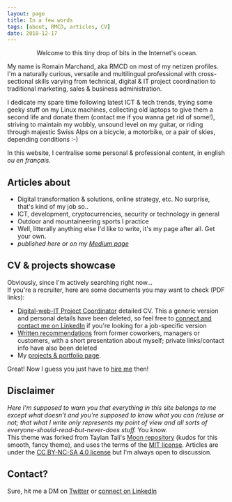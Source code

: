 ```yaml
---
layout: page
title: In a few words
tags: [about, RMCD, articles, CV]
date: 2018-12-17
---
```


<center>Welcome to this tiny drop of bits in the Internet's ocean.</center>

My name is Romain Marchand, aka RMCD on most of my netizen profiles.
I'm a naturally curious, versatile and multilingual professional with cross-sectional skills varying from technical, digital & IT project coordination to traditional marketing, sales & business administration.  

I dedicate my spare time following latest ICT & tech trends, trying some geeky stuff on my Linux machines, collecting old laptops to give them a second life and donate them (contact me if you wanna get rid of some!), striving to maintain my wobbly, unsound level on my guitar, or riding through majestic Swiss Alps on a bicycle, a motorbike, or a pair of skies, depending conditions :-)  

In this website, I centralise some personal & professional content, in english _ou en français._

## Articles about
* Digital transformation & solutions, online strategy, etc. No surprise, that's kind of my job so..
* ICT, development, cryptocurrencies, security or technology in general
* Outdoor and mountaineering sports I practice
* Well, litterally anything else I'd like to write, it's my page after all. Get your own.
* _published here or on my [Medium page](https://medium.com/@Romain_Marchand)_

## CV & projects showcase
Obviously, since I'm actively searching right now...  
If you're a recruiter, here are some documents you may want to check (PDF links):
* [Digital-web-IT Project Coordinator](https://cloud.disroot.org/s/SHeXcnS9dci5YCP) detailed CV. This a generic version and personal details have been deleted, so feel free to [connect and contact me on LinkedIn](https://www.linkedin.com/in/marchandromain/) if you're looking for a job-specific version  
* [Written recommendations](https://drive.google.com/open?id=1qHrF3kUfoyOx_F3_vfVivRRBWyA23vRf) from former coworkers, managers or customers, with a short presentation about myself; private links/contact info have also been deleted
* My [projects & portfolio page](https://r-m-c-d.github.io/projects/).  

Great! Now I guess you just have to [hire me](https://www.linkedin.com/in/marchandromain/) then!

## Disclaimer

_Here I'm supposed to warn you that everything in this site belongs to me except what doesn't and you're supposed to know what you can (re)use or not; that what I write only represents my point of view and all sorts of everyone-should-read-but-never-does stuff._ You know.     
This theme was forked from Taylan Tali's [Moon repository](https://github.com/TaylanTatli/Moon) (kudos for this smooth, fancy theme), and uses the terms of the [MIT license](https://github.com/r-m-c-d/r-m-c-d.github.io/blob/master/LICENSE). Articles are under the [CC BY-NC-SA 4.0 license](https://creativecommons.org/licenses/by-nc-sa/4.0/) but I'm always open to discussion.


## Contact?
Sure, hit me a DM on [Twitter](https://twitter.com/Roman0oO) or [connect on LinkedIn](https://www.linkedin.com/in/marchandromain/)
